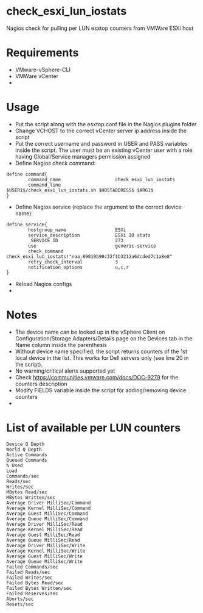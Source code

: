 # check_esxi_lun_iostats
Nagios check for pulling per LUN esxtop counters from VMWare ESXi host

Requirements
============
- VMware-vSphere-CLI
- VMWare vCenter
- 
Usage
=====
- Put the script along with the esxtop.conf file in the Nagios plugins folder
- Change VCHOST to the correct vCenter server ip address inside the script
- Put the correct username and password in USER and PASS variables inside the script. The user must be an existing vCenter user with a role having Global/Service managers permission assigned
- Define Nagios check command:
~~~
define command{
        command_name                    check_esxi_lun_iostats
        command_line                    $USER1$/check_esxi_lun_iostats.sh $HOSTADDRESS$ $ARG1$
}
~~~
- Define Nagios service (replace the argument to the correct device name):
~~~
define service{
        hostgroup_name                  ESXi
        service_description             ESXi IO stats
        _SERVICE_ID                     273
        use                             generic-service
        check_command                   check_esxi_lun_iostats!"naa.89019b90c32f1b3212a6dcded7c1a8e8"
        retry_check_interval            3
        notification_options            u,c,r
}
~~~
- Reload Nagios configs
- 
Notes
=====
- The device name can be looked up in the vSphere Client on Configuration/Storage Adapters/Details page on the Devices tab in the Name column inside the parenthesis
- Without device name specified, the script returns counters of the 1st local device in the list. This works for Dell servers only (see line 20 in the script).
- No warning/critical alerts supported yet
- Check https://communities.vmware.com/docs/DOC-9279 for the counters description
- Modify FIELDS variable inside the script for adding/removing device counters
- 
List of available per LUN counters
==================================
~~~
Device Q Depth
World Q Depth
Active Commands
Queued Commands
% Used
Load
Commands/sec
Reads/sec
Writes/sec
MBytes Read/sec
MBytes Written/sec
Average Driver MilliSec/Command
Average Kernel MilliSec/Command
Average Guest MilliSec/Command
Average Queue MilliSec/Command
Average Driver MilliSec/Read
Average Kernel MilliSec/Read
Average Guest MilliSec/Read
Average Queue MilliSec/Read
Average Driver MilliSec/Write
Average Kernel MilliSec/Write
Average Guest MilliSec/Write
Average Queue MilliSec/Write
Failed Commands/sec
Failed Reads/sec
Failed Writes/sec
Failed Bytes Read/sec
Failed Bytes Written/sec
Failed Reserves/sec
Aborts/sec
Resets/sec
~~~
